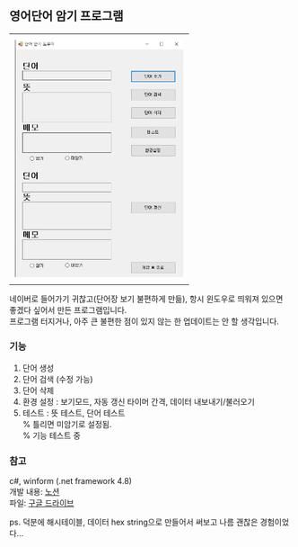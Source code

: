 ## 영어단어 암기 프로그램

<div id="image-table"> <!-- 요약 -->
    <table>
	    <tr>
    	    <td style="padding:10px">
        	    <img src="https://github.com/SkyLakeARIS/word-memorization-helper/blob/main/images/main.PNG" width="300"/>
      	  </td>
        </tr>
    </table>
</div>

네이버로 들어가기 귀찮고(단어장 보기 불편하게 만듦), 항시 윈도우로 띄워져 있으면 좋겠다 싶어서 만든 프로그램입니다.      
프로그램 터지거나, 아주 큰 불편한 점이 있지 않는 한 업데이트는 안 할 생각입니다.      


### 기능     
1. 단어 생성     
2. 단어 검색 (수정 가능)     
3. 단어 삭제     
4. 환경 설정 : 보기모드, 자동 갱신 타이머 간격, 데이터 내보내기/불러오기     
5. 테스트 : 뜻 테스트, 단어 테스트        
% 틀리면 미암기로 설정됨.     
% 기능 테스트 중     
     
### 참고     
c#, winform (.net framework 4.8)      
개발 내용: [노션](https://skylakearis.notion.site/2e4da2bbb0234ee1925a25cef18ae8be?v=7486ccae29eb4d119c316d01f6b7615a)     
파일: [구글 드라이브](https://drive.google.com/file/d/1juuYbDMayRtRX6wMpSKRohLPk3XDu14x/view?usp=sharing)   

ps. 덕분에 해시테이블, 데이터 hex string으로 만들어서 써보고 나름 괜찮은 경험이었다...
